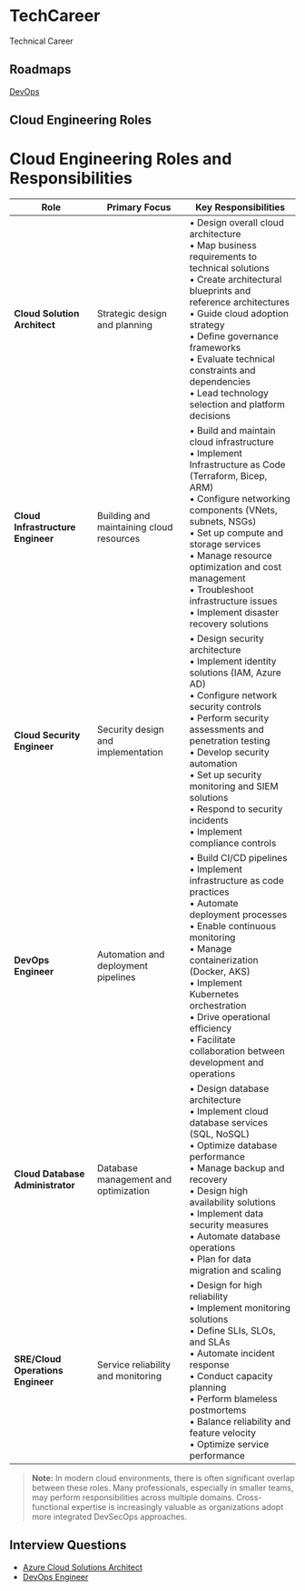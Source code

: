 # TechCareer
Technical Career

## Roadmaps
[DevOps](https://roadmap.sh/devops)

## Cloud Engineering Roles

# Cloud Engineering Roles and Responsibilities

| Role | Primary Focus | Key Responsibilities |
|------|--------------|---------------------|
| **Cloud Solution Architect** | Strategic design and planning | • Design overall cloud architecture<br>• Map business requirements to technical solutions<br>• Create architectural blueprints and reference architectures<br>• Guide cloud adoption strategy<br>• Define governance frameworks<br>• Evaluate technical constraints and dependencies<br>• Lead technology selection and platform decisions |
| **Cloud Infrastructure Engineer** | Building and maintaining cloud resources | • Build and maintain cloud infrastructure<br>• Implement Infrastructure as Code (Terraform, Bicep, ARM)<br>• Configure networking components (VNets, subnets, NSGs)<br>• Set up compute and storage services<br>• Manage resource optimization and cost management<br>• Troubleshoot infrastructure issues<br>• Implement disaster recovery solutions |
| **Cloud Security Engineer** | Security design and implementation | • Design security architecture<br>• Implement identity solutions (IAM, Azure AD)<br>• Configure network security controls<br>• Perform security assessments and penetration testing<br>• Develop security automation<br>• Set up security monitoring and SIEM solutions<br>• Respond to security incidents<br>• Implement compliance controls |
| **DevOps Engineer** | Automation and deployment pipelines | • Build CI/CD pipelines<br>• Implement infrastructure as code practices<br>• Automate deployment processes<br>• Enable continuous monitoring<br>• Manage containerization (Docker, AKS)<br>• Implement Kubernetes orchestration<br>• Drive operational efficiency<br>• Facilitate collaboration between development and operations |
| **Cloud Database Administrator** | Database management and optimization | • Design database architecture<br>• Implement cloud database services (SQL, NoSQL)<br>• Optimize database performance<br>• Manage backup and recovery<br>• Design high availability solutions<br>• Implement data security measures<br>• Automate database operations<br>• Plan for data migration and scaling |
| **SRE/Cloud Operations Engineer** | Service reliability and monitoring | • Design for high reliability<br>• Implement monitoring solutions<br>• Define SLIs, SLOs, and SLAs<br>• Automate incident response<br>• Conduct capacity planning<br>• Perform blameless postmortems<br>• Balance reliability and feature velocity<br>• Optimize service performance |

> **Note:** In modern cloud environments, there is often significant overlap between these roles. Many professionals, especially in smaller teams, may perform responsibilities across multiple domains. Cross-functional expertise is increasingly valuable as organizations adopt more integrated DevSecOps approaches.

## Interview Questions

- [Azure Cloud Solutions Architect](/Interview_Azure_Cloud_Solutions_Architect.md)
- [DevOps Engineer](/Interview_DevOps_Engineer.md)
